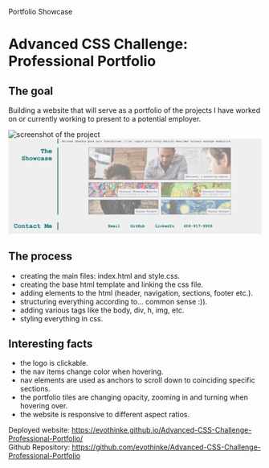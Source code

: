 Portfolio Showcase

<h1>Advanced CSS Challenge: Professional Portfolio</h1>


<h2>The goal</h2>

Building a website that will serve as a portfolio of the projects I have worked on or currently working to present to a potential employer.

![screenshot of the project](./assets/images/scr1.png?raw=true "Project Screenshot")
![screenshot of the project](./assets/images/scr2.png?raw=true "Project Screenshot")


<h2>The process</h2>

- creating the main files: index.html and style.css.
- creating the base html template and linking the css file.
- adding elements to the html (header, navigation, sections, footer etc.).
- structuring everything according to... common sense :)).
- adding various tags like the body, div, h, img, etc.
- styling everything in css.



<h2>Interesting facts</h2>

- the logo is clickable.
- the nav items change color when hovering.
- nav elements are used as anchors to scroll down to coinciding specific sections.
- the portfolio tiles are changing opacity, zooming in and turning when hovering over.
- the website is responsive to different aspect ratios.


Deployed website: https://evothinke.github.io/Advanced-CSS-Challenge-Professional-Portfolio/ <br>
Github Repository: https://github.com/evothinke/Advanced-CSS-Challenge-Professional-Portfolio
